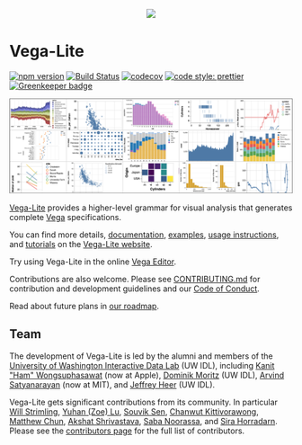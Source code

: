 <p align="center">
   <a href="https://vega.github.io/vega-lite/">
      <img src="https://github.com/vega/logos/blob/master/assets/VL%20Color@4x.png?raw=true" width=220></img>
   </a>
</p>

# Vega-Lite

[![npm version](https://img.shields.io/npm/v/vega-lite.svg)](https://www.npmjs.com/package/vega-lite) [![Build Status](https://travis-ci.org/vega/vega-lite.svg?branch=master)](https://travis-ci.org/vega/vega-lite) [![codecov](https://codecov.io/gh/vega/vega-lite/branch/master/graph/badge.svg)](https://codecov.io/gh/vega/vega-lite) [![code style: prettier](https://img.shields.io/badge/code_style-prettier-ff69b4.svg?style=rounded)](https://github.com/prettier/prettier) [![Greenkeeper badge](https://badges.greenkeeper.io/vega/vega-lite.svg)](https://greenkeeper.io/)

![Teaser](site/static/teaser.png)

[Vega-Lite](https://vega.github.io/vega-lite/) provides a higher-level grammar for visual analysis that generates complete [Vega](https://vega.github.io/) specifications.

You can find more details, [documentation](https://vega.github.io/vega-lite/docs/), [examples](https://vega.github.io/vega-lite/examples/), [usage instructions](https://vega.github.io/vega-lite/usage/embed.html), and [tutorials](https://vega.github.io/vega-lite/tutorials/getting_started.html) on the [Vega-Lite website](https://vega.github.io/vega-lite/).

Try using Vega-Lite in the online [Vega Editor](https://vega.github.io/editor/#/custom/vega-lite).

Contributions are also welcome. Please see [CONTRIBUTING.md](CONTRIBUTING.md) for contribution and development guidelines and our [Code of Conduct](https://vega.github.io/vega/about/code-of-conduct/).

Read about future plans in [our roadmap](https://docs.google.com/document/d/1fscSxSJtfkd1m027r1ONCc7O8RdZp1oGABwca2pgV_E).

## Team

The development of Vega-Lite is led by the alumni and members of the [University of Washington Interactive Data Lab](https://idl.cs.washington.edu) (UW IDL), including [Kanit "Ham" Wongsuphasawat](https://twitter.com/kanitw) (now at Apple), [Dominik Moritz](https://twitter.com/domoritz) (UW IDL), [Arvind Satyanarayan](https://twitter.com/arvindsatya1) (now at MIT), and [Jeffrey Heer](https://twitter.com/jeffrey_heer) (UW IDL).

Vega-Lite gets significant contributions from its community. In particular [Will Strimling](https://willium.com), [Yuhan (Zoe) Lu](https://github.com/YuhanLu), [Souvik Sen](https://github.com/invokesus), [Chanwut Kittivorawong](https://github.com/chanwutk), [Matthew Chun](http://mattwchun.com/), [Akshat Shrivastava](https://github.com/AkshatSh), [Saba Noorassa](https://github.com/Saba9), and [Sira Horradarn](https://github.com/sirahd). Please see the [contributors page](https://github.com/vega/vega-lite/graphs/contributors) for the full list of contributors.
